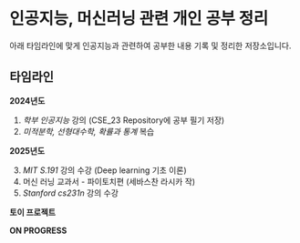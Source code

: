 # 인공지능, 머신러닝 관련 개인 공부 정리

아래 타임라인에 맞게 인공지능과 관련하여 공부한 내용 기록 및 정리한 저장소입니다.
 
## 타임라인

**2024년도**
1. _학부 인공지능_ 강의 (CSE_23 Repository에 공부 필기 저장)
2. _미적분학, 선형대수학, 확률과 통계_ 복습

**2025년도**

3. _MIT S.191_ 강의 수강 (Deep learning 기초 이론)
4. 머신 러닝 교과서 - 파이토치편 (세바스찬 라시카 작)
5. _Stanford cs231n_ 강의 수강


**토이 프로젝트**

**ON PROGRESS**

